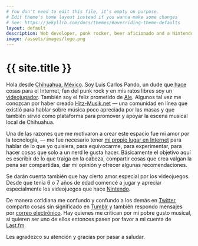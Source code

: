```yaml
---
# You don't need to edit this file, it's empty on purpose.
# Edit theme's home layout instead if you wanna make some changes
# See: https://jekyllrb.com/docs/themes/#overriding-theme-defaults
layout: default
description: Web developer, punk rocker, beer aficionado and a Nintendo freak since 1990. | Desarrollador web, punk rocker, aficionado de la cerveza y un fan de Nintendo desde 1990.
image: /assets/images/logo.png
---
```


<h1 class="text-center">{{ site.title }}</h1>

<span class="first-letter">H</span>ola desde [Chihuahua, México][1]. Soy Luis Carlos Pando, un dude que [hace][2] cosas para el Internet, fan del punk rock y en mis ratos libres soy un [videojugador][3]. También soy el feliz prometido de [Ale][4]. Algunos tal vez me conozcan por haber creado [Hitz-Musik.net][5] ― una comunidad en línea que existió para hablar sobre música poco apreciada por las masas y que también sirvió como plataforma para promover y apoyar la escena musical local de Chihuahua.


Una de las razones que me motivaron a crear este espacio fue mi amor por la tecnología, ― me fue necesario tener [mi propio lugar en Internet][6] para hablar de lo que yo quisiera, para equivocarme, para experimentar, para hacer cosas que solo a un nerd le gusta hacer. Básicamente el objetivo aquí es escribir de lo que traiga en la cabeza, compartir cosas que crea valgan la pena ser compartidas, dar mi opinión y ofrecer algunas recomendaciones.

Se darán cuenta también que hay cierto amor especial por los videojuegos. Desde que tenía 6 o 7 años de edad comencé a jugar y apreciar especialmente los videojuegos que hace [Nintendo][7].

De manera cotidiana me confundo y confundo a los demás en [Twitter][8], comparto cosas sin significado en [Tumblr][9] y también respondo mensajes por [correo electrónico][10]. Hay quienes me critican por mi pobre gusto musical, si quieren ser uno de ellos entonces pasen por favor a mi cuenta de [Last.fm][11].

Les agradezco su atención y gracias por pasar a saludar.

[1]: http://www.municipiochihuahua.gob.mx/
[2]: https://github.com/luiscarlospando
[3]: /live/
[4]: https://www.instagram.com/primitivegirl
[5]: http://hitz-musik.net
[6]: https://blog.luiscarlospando.net/
[7]: /nintendo/
[8]: http://twitter.com/intent/user?screen_name=mijo&lang=es
[9]: http://fakechorus.tumblr.com/
[10]: mailto:luiscarlos@luiscarlospando.net
[11]: http://www.last.fm/user/hmstarlight/